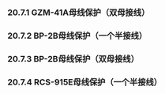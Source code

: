 ### **20.7.1 GZM-41A母线保护（双母接线）**

### **20.7.2 BP-2B母线保护（一个半接线）**

### **20.7.3 BP-2B母线保护（双母接线）**

### **20.7.4 RCS-915E母线保护（一个半接线）**